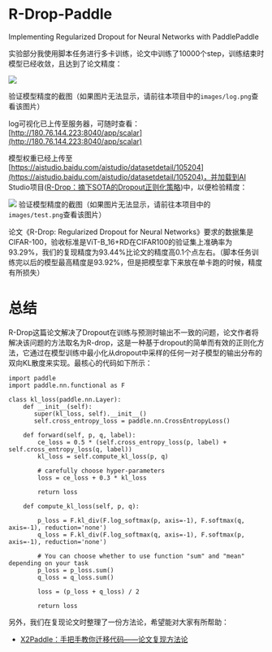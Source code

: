 # R-Drop-Paddle
Implementing Regularized Dropout for Neural Networks with PaddlePaddle

实验部分我使用脚本任务进行多卡训练，论文中训练了10000个step，训练结束时模型已经收敛，且达到了论文精度：

![](https://ai-studio-static-online.cdn.bcebos.com/8e592da2aa1b4cfeb33ee436d1b6cbbef42440585133490990203be87b5ee4dc)

验证模型精度的截图（如果图片无法显示，请前往本项目中的`images/log.png`查看该图片）

log可视化已上传至服务器，可随时查看：[http://180.76.144.223:8040/app/scalar](http://180.76.144.223:8040/app/scalar)

模型权重已经上传至[https://aistudio.baidu.com/aistudio/datasetdetail/105204](https://aistudio.baidu.com/aistudio/datasetdetail/105204)，并加载到AI Studio项目([R-Drop：摘下SOTA的Dropout正则化策略](https://aistudio.baidu.com/aistudio/projectdetail/2294463))中，以便检验精度：

![](https://ai-studio-static-online.cdn.bcebos.com/a83d59b6a26449f3962b2b365d550e1489c58cf2faf6408095d97699e899b2a1)
验证模型精度的截图（如果图片无法显示，请前往本项目中的`images/test.png`查看该图片）

论文《R-Drop: Regularized Dropout for Neural Networks》要求的数据集是CIFAR-100，验收标准是ViT-B_16+RD在CIFAR100的验证集上准确率为93.29%，我们的复现精度为93.44%比论文的精度高0.1个点左右。（脚本任务训练完以后的模型最高精度是93.92%，但是把模型拿下来放在单卡跑的时候，精度有所损失）


# 总结

R-Drop这篇论文解决了Dropout在训练与预测时输出不一致的问题，论文作者将解决该问题的方法取名为R-drop，这是一种基于dropout的简单而有效的正则化方法，它通过在模型训练中最小化从dropout中采样的任何一对子模型的输出分布的双向KL散度来实现。最核心的代码如下所示：

```
import paddle
import paddle.nn.functional as F

class kl_loss(paddle.nn.Layer):
    def __init__(self):
       super(kl_loss, self).__init__()
       self.cross_entropy_loss = paddle.nn.CrossEntropyLoss()

    def forward(self, p, q, label):
        ce_loss = 0.5 * (self.cross_entropy_loss(p, label) + self.cross_entropy_loss(q, label))
        kl_loss = self.compute_kl_loss(p, q)

        # carefully choose hyper-parameters
        loss = ce_loss + 0.3 * kl_loss 

        return loss

    def compute_kl_loss(self, p, q):
        
        p_loss = F.kl_div(F.log_softmax(p, axis=-1), F.softmax(q, axis=-1), reduction='none')
        q_loss = F.kl_div(F.log_softmax(q, axis=-1), F.softmax(p, axis=-1), reduction='none')

        # You can choose whether to use function "sum" and "mean" depending on your task
        p_loss = p_loss.sum()
        q_loss = q_loss.sum()

        loss = (p_loss + q_loss) / 2

        return loss
```

另外，我们在复现论文时整理了一份方法论，希望能对大家有所帮助：
- [X2Paddle：手把手教你迁移代码——论文复现方法论](https://aistudio.baidu.com/aistudio/projectdetail/2276340)
